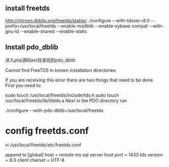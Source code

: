 install freetds
---------------
http://mirrors.ibiblio.org/freetds/stable/
./configure --with-tdsver=8.0 --prefix=/usr/local/freetds --enable-msdblib --enable-sybase-compat --with-gnu-ld --enable-shared --enable-static

Install pdo_dblib
-----------------
进入php源码ext目录找到pdo_dblib

Cannot find FreeTDS in known installation directories

If you are receiving this error there are two things that need to be done.
First you need to:

sudo touch /usr/local/freetds/include/tds.h
sudo touch /usr/local/freetds/lib/libtds.a
Next in the PDO directory run

./configure --with-pdo-dblib=/usr/local/freetds

# config freetds.conf
vi /usr/local/freetds/etc/freetds.conf

append to [global] 
        host = remote ms sql server host
        port = 1433
        tds version = 8.0
        client charset = UTF-8
